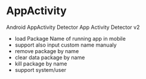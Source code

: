 # AppActivity
Android AppActivity Detector 
App Activity Detector v2
- load Package Name of running app in mobile
- support also input custom name manualy
- remove package by name
- clear data package by name
- kill package by name
- support system/user
